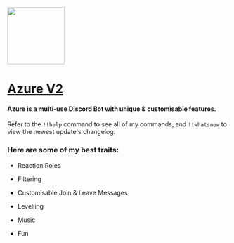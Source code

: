 <a href="https://top.gg/bot/437311719140753408">
    <img src="https://images.discordapp.net/avatars/437311719140753408/a26d68e9893649b157dbdba05b7fde28.png?size=1024" height="130"/>
    <h1>Azure V2</h1>
</a>

<h4> Azure is a multi-use Discord Bot with unique & customisable features.</h4>

Refer to the `!!help` command to see all of my commands, and `!!whatsnew` to view the newest update's changelog.

### Here are some of my best traits:

+ Reaction Roles

+ Filtering

+ Customisable Join & Leave Messages

+ Levelling

+ Music

+ Fun